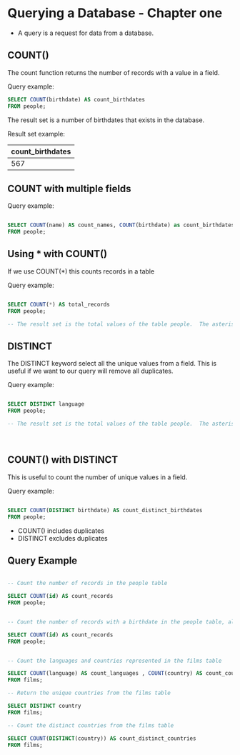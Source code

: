 <h1>Querying a Database - Chapter one</h1>

- A query is a request for data from a database.

<h2> COUNT() </h2>

The count function returns the number of records with a value in a field.

Query example:

````SQL
SELECT COUNT(birthdate) AS count_birthdates
FROM people;


````
The result set is a number of birthdates that exists in the database.

Result set example:

| count_birthdates 	|
|------------------	|
| 567 	            |   

<h2> COUNT with multiple fields </h2>

Query example:



````SQL

SELECT COUNT(name) AS count_names, COUNT(birthdate) as count_birthdates
FROM people;

````

<h2> Using * with COUNT() </h2>

If we use COUNT(*) this counts records in a table


Query example:

````SQL

SELECT COUNT(*) AS total_records
FROM people;

-- The result set is the total values of the table people.  The asterisk represents all fields. Passing the asterisk to COUNT is a shortcut for counting the total number of records.

````


<h2> DISTINCT </h2>

The DISTINCT keyword select all the unique values from a field. This is useful if we want to our query will remove all duplicates.

Query example:

````SQL

SELECT DISTINCT language
FROM people;

-- The result set is the total values of the table people.  The asterisk represents all fields. Passing the asterisk to COUNT is a shortcut for counting the total number of records.

````

<br>

<h2> COUNT() with DISTINCT </h2>

This is useful to count the number of unique values in a field.

Query example:

````SQL

SELECT COUNT(DISTINCT birthdate) AS count_distinct_birthdates
FROM people;

````

- COUNT() includes duplicates
- DISTINCT excludes duplicates

<h2> Query Example</h2>


````SQL

-- Count the number of records in the people table

SELECT COUNT(id) AS count_records
FROM people;

````



````SQL

-- Count the number of records with a birthdate in the people table, aliasing the result as count_birthdate.

SELECT COUNT(id) AS count_records
FROM people;

````

````SQL

-- Count the languages and countries represented in the films table

SELECT COUNT(language) AS count_languages , COUNT(country) AS count_countries
FROM films;

````


````SQL
-- Return the unique countries from the films table

SELECT DISTINCT country
FROM films;

````

````SQL
-- Count the distinct countries from the films table

SELECT COUNT(DISTINCT(country)) AS count_distinct_countries
FROM films;
````